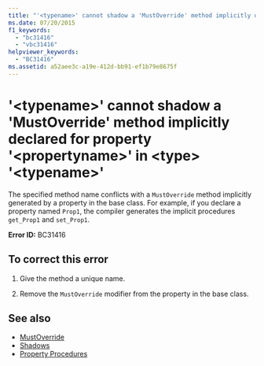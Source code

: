 ```yaml
---
title: "'<typename>' cannot shadow a 'MustOverride' method implicitly declared for property '<propertyname>' in <type> '<typename>'"
ms.date: 07/20/2015
f1_keywords: 
  - "bc31416"
  - "vbc31416"
helpviewer_keywords: 
  - "BC31416"
ms.assetid: a52aee3c-a19e-412d-bb91-ef1b79e8675f
---
```

# '\<typename>' cannot shadow a 'MustOverride' method implicitly declared for property '\<propertyname>' in \<type> '\<typename>'
The specified method name conflicts with a `MustOverride` method implicitly generated by a property in the base class. For example, if you declare a property named `Prop1`, the compiler generates the implicit procedures `get_Prop1` and `set_Prop1`.  
  
 **Error ID:** BC31416  
  
## To correct this error  
  
1. Give the method a unique name.  
  
2. Remove the `MustOverride` modifier from the property in the base class.  
  
## See also

- [MustOverride](../../visual-basic/language-reference/modifiers/mustoverride.md)
- [Shadows](../../visual-basic/language-reference/modifiers/shadows.md)
- [Property Procedures](../../visual-basic/programming-guide/language-features/procedures/property-procedures.md)

